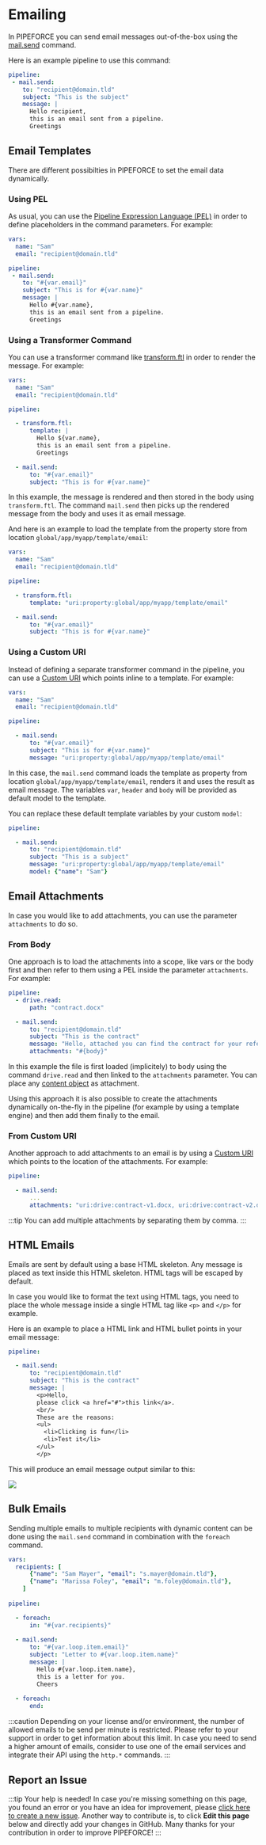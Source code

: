 # Emailing

In PIPEFORCE you can send email messages out-of-the-box using the [mail.send](../api/commands#mailsend-v1) command.

Here is an example pipeline to use this command:

```yaml
pipeline:
 - mail.send:
    to: "recipient@domain.tld"
    subject: "This is the subject"
    message: |
      Hello recipient,
      this is an email sent from a pipeline.
      Greetings
```

## Email Templates

There are different possibilties in PIPEFORCE to set the email data dynamically.

### Using PEL
As usual, you can use the [Pipeline Expression Language (PEL)](../api/pel) in order to define placeholders in the command parameters. For example:


```yaml
vars:
  name: "Sam"
  email: "recipient@domain.tld"

pipeline:
 - mail.send:
    to: "#{var.email}"
    subject: "This is for #{var.name}"
    message: |
      Hello #{var.name},
      this is an email sent from a pipeline.
      Greetings
```

### Using a Transformer Command

You can use a transformer command like [transform.ftl](../guides/transformers/freemarker) in order to render the message. For example:

```yaml
vars:
  name: "Sam"
  email: "recipient@domain.tld"

pipeline:

  - transform.ftl:
      template: |
        Hello ${var.name},
        this is an email sent from a pipeline.
        Greetings

  - mail.send:
      to: "#{var.email}"
      subject: "This is for #{var.name}"
```

In this example, the message is rendered and then stored in the body using `transform.ftl`. The command `mail.send`
then picks up the rendered message from the body and uses it as email message.

And here is an example to load the template from the property store from location `global/app/myapp/template/email`:

```yaml
vars:
  name: "Sam"
  email: "recipient@domain.tld"

pipeline:

  - transform.ftl:
      template: "uri:property:global/app/myapp/template/email"

  - mail.send:
      to: "#{var.email}"
      subject: "This is for #{var.name}"
```

### Using a Custom URI

Instead of defining a separate transformer command in the pipeline, you can use a [Custom URI](../api/uris) which points inline to a template. For example:

```yaml
vars:
  name: "Sam"
  email: "recipient@domain.tld"

pipeline:

  - mail.send:
      to: "#{var.email}"
      subject: "This is for #{var.name}"
      message: "uri:property:global/app/myapp/template/email"
```

In this case, the `mail.send` command loads the template as property from location `global/app/myapp/template/email`, renders it and uses
the result as email message. The variables `var`, `header` and `body` will be provided as default model to the template.

You can replace these default template variables by your custom `model`:

```yaml
pipeline:

  - mail.send:
      to: "recipient@domain.tld"
      subject: "This is a subject"
      message: "uri:property:global/app/myapp/template/email"
      model: {"name": "Sam"}
```

## Email Attachments

In case you would like to add attachments, you can use the parameter `attachments` to do so.
### From Body

One approach is to load the attachments into a scope, like vars or the body first and then refer to them using a PEL inside the parameter `attachments`. For example:

```yaml
pipeline:
  - drive.read:
      path: "contract.docx"

  - mail.send:
      to: "recipient@domain.tld"
      subject: "This is the contract"
      message: "Hello, attached you can find the contract for your reference."
      attachments: "#{body}"
```

In this example the file is first loaded (implicitely) to body using the command `drive.read` and then linked to the `attachments` parameter. You can place any [content object](../guides/contentobject) as attachment. 

Using this approach it is also possible to create the attachments dynamically on-the-fly in the pipeline (for example by using a template engine) and then add them finally to the email.

### From Custom URI

Another approach to add attachments to an email is by using a [Custom URI](../api/uris) which points to the location of the attachments. For example:

```yaml
pipeline:

  - mail.send:
      ...
      attachments: "uri:drive:contract-v1.docx, uri:drive:contract-v2.docx"
```

:::tip
You can add multiple attachments by separating them by comma.
:::


## HTML Emails

Emails are sent by default using a base HTML skeleton. Any message is placed as text inside this HTML skeleton. HTML tags will be escaped by default.

In case you would like to format the text using HTML tags, you need to place the whole message inside a single HTML tag like `<p>` and `</p>` for example.

Here is an example to place a HTML link and HTML bullet points in your email message:

```yaml
pipeline:

  - mail.send:
      to: "recipient@domain.tld"
      subject: "This is the contract"
      message: |
        <p>Hello,
        please click <a href="#">this link</a>.
        <br/>
        These are the reasons:
        <ul>
          <li>Clicking is fun</li>
          <li>Test it</li>
        </ul>
        </p>
```

This will produce an email message output similar to this:

![](../../img/html-email.png)


## Bulk Emails

Sending multiple emails to multiple recipients with dynamic content can be done using the `mail.send` command in combination with the `foreach` command.

```yaml
vars:
  recipients: [
      {"name": "Sam Mayer", "email": "s.mayer@domain.tld"},
      {"name": "Marissa Foley", "email": "m.foley@domain.tld"},
    ]
    
pipeline:

  - foreach:
      in: "#{var.recipients}"
      
  - mail.send:
      to: "#{var.loop.item.email}"
      subject: "Letter to #{var.loop.item.name}"
      message: |
        Hello #{var.loop.item.name},
        this is a letter for you.
        Cheers
      
  - foreach:
      end:
```

:::caution
Depending on your license and/or environment, the number of allowed emails to be send per minute is restricted. 
Please refer to your support in order to get information about this limit.
In case you need to send a higher amount of emails, consider to use one of the email services and integrate
their API using the `http.*` commands.
:::

## Report an Issue
:::tip Your help is needed!
In case you're missing something on this page, you found an error or you have an idea for improvement, please [click here to create a new issue](https://github.com/pipeforce/pipeforce.github.io/issues). Another way to contribute is, to click **Edit this page** below and directly add your changes in GitHub. Many thanks for your contribution in order to improve PIPEFORCE!
:::